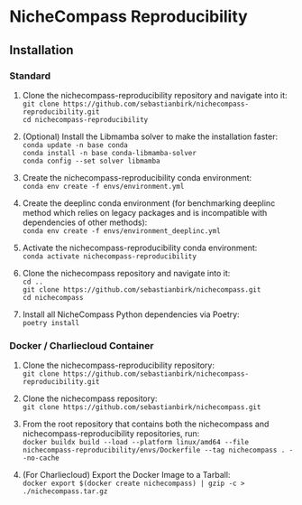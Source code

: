 # NicheCompass Reproducibility

## Installation

### Standard
1) Clone the nichecompass-reproducibility repository and navigate into it: <br>
```git clone https://github.com/sebastianbirk/nichecompass-reproducibility.git``` <br>
```cd nichecompass-reproducibility```

2) (Optional) Install the Libmamba solver to make the installation faster: <br>
```conda update -n base conda``` <br>
```conda install -n base conda-libmamba-solver``` <br>
```conda config --set solver libmamba```

3) Create the nichecompass-reproducibility conda environment: <br>
```conda env create -f envs/environment.yml```

4) Create the deeplinc conda environment (for benchmarking deeplinc method which relies on legacy packages and is
incompatible with dependencies of other methods): <br>
```conda env create -f envs/environment_deeplinc.yml```

5) Activate the nichecompass-reproducibility conda environment: <br>
```conda activate nichecompass-reproducibility```

6) Clone the nichecompass repository and navigate into it: <br>
```cd ..``` <br>
```git clone https://github.com/sebastianbirk/nichecompass.git``` <br>
```cd nichecompass```

7) Install all NicheCompass Python dependencies via Poetry: <br>
```poetry install```

### Docker / Charliecloud Container
1) Clone the nichecompass-reproducibility repository: <br>
```git clone https://github.com/sebastianbirk/nichecompass-reproducibility.git``` <br>

2) Clone the nichecompass repository: <br>
```git clone https://github.com/sebastianbirk/nichecompass.git```

3) From the root repository that contains both the nichecompass and nichecompass-reproducibility repositories, run: <br>
```docker buildx build --load --platform linux/amd64 --file nichecompass-reproducibility/envs/Dockerfile --tag nichecompass . --no-cache```

4) (For Charliecloud) Export the Docker Image to a Tarball: <br>
```docker export $(docker create nichecompass) | gzip -c > ./nichecompass.tar.gz```

